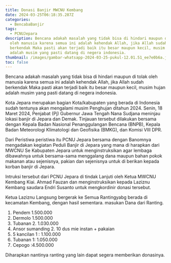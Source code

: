 ```yaml
---
title: Donasi Banjir MWCNU Kembang
date: 2024-03-25T06:18:35.287Z
categories:
  - BencabaBanjir
tags:
  - PCNUJepara
description: Bencana adakah masalah yang tidak bisa di hindari maupun di tolak
  oleh manusia karena semua ini adalah kehendak Allah, jika Allah sudah
  berkendak Maka pasti akan terjadi baik itu besar maupun kecil, musim hujan
  adalah musim yang pasti datang di negera indonesia.
thumbnail: /images/gambar-whatsapp-2024-03-25-pukul-12.01.51_ee7e0b6a.jpg
toc: false
---
```

Bencana adakah masalah yang tidak bisa di hindari maupun di tolak oleh manusia karena semua ini adalah kehendak Allah, jika Allah sudah berkendak Maka pasti akan terjadi baik itu besar maupun kecil, musim hujan adalah musim yang pasti datang di negera indonesia.

Kota Jepara merupakan bagian Kota/kabupaten yang berada di Indonesia sudah tentunya akan mengalami musim Penghujan ditahun 2024.  Senin, 18 Maret 2024, Penjabat (Pj) Gubernur Jawa Tengah Nana Sudjana meninjau lokasi banjir di Jepara dan Demak. Tinjauan tersebut dilakukan bersama dengan Kepala Badan Nasional Penanggulangan Bencana (BNPB), Kepala Badan Meteorologi Klimatologi dan Geofisika (BMKG), dan Komisi VIII DPR.   

Dari Peristiwa peristiwa itu PCNU Jepara bersama dengan Banomnya mengadakan kegiatan Peduli Banjir di Jepara yang mana di harapkan dari MWCNU Se Kabupaten Jepara untuk menginstruksikan agar lembaga dibawahnya untuk bersama-sama menggalang dana maupun bahan pokok makanan atau sejenisnya, pakian dan sejenisnya untuk di berikan kepada korban banjir di Jepara.

Intruksi tersebut dari PCNU Jepara di tindak Lanjuti oleh Ketua MWCNU Kembang Kiai. Ahmad Fauzan dan menginstruksikan kepada Laziznu Kembang saudara Endri Susanto untuk mengkordinir donasi tersebut.

Ketua Laziznu Langsung bergerak ke Semua Rantingyabg berada di kecamatan Kembang, dengan hasil sementara.  masukan Dana dari Ranting. 

1. Pendem 1.500.000 
2. Dermolo 1.500.000
3. Tubanan 2. 1.030.000
4. Ansor sumanding 2. 10 dus mie instan + pakaian
5. 5 kancilan 1 : 1.100.000
6. Tubanan 1: 1.050.000 
7. Cepogo :4.500.000

Diharapkan nantinya ranting yang lain dapat segera memberikan donasinya.
